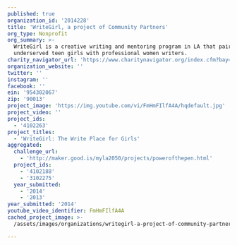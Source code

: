 ```yaml
---
published: true
organization_id: '2014228'
title: 'WriteGirl, a project of Community Partners'
org_type: Nonprofit
org_summary: >-
  WriteGirl is a creative writing and mentoring program in LA that pairs
  underserved teen girls with professional women writers.
charity_navigator_url: 'https://www.charitynavigator.org/index.cfm?bay=search.profile&ein=954302067'
organization_website: ''
twitter: ''
instagram: ''
facebook: ''
ein: '954302067'
zip: '90013'
project_image: 'https://img.youtube.com/vi/FmHmFIlfA4A/hqdefault.jpg'
project_video: ''
project_ids:
  - '4102263'
project_titles:
  - 'WriteGirl: The Write Place for Girls'
aggregated:
  challenge_url:
    - 'http://maker.good.is/myla2050/projects/powerofthepen.html'
  project_ids:
    - '4102188'
    - '3102275'
  year_submitted:
    - '2014'
    - '2013'
year_submitted: '2014'
youtube_video_identifier: FmHmFIlfA4A
cached_project_image: >-
  /assets/images/organizations/writegirl-a-project-of-community-partners/img.youtube.com/vi/FmHmFIlfA4A/hqdefault.jpg

---
```

